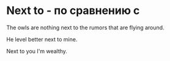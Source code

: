 # Next to - по сравнению с

The owls are nothing next to the rumors that are flying around.

He level better next to mine.

Next to you I'm wealthy.
